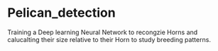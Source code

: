 # Pelican_detection
Training a Deep learning Neural Network to recongzie Horns  and calucalting their size relative to their Horn to study breeding patterns.  
